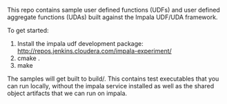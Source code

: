 This repo contains sample user defined functions (UDFs) and user defined aggregate functions (UDAs) built against the Impala UDF/UDA framework.

To get started: 

1. Install the impala udf development package: <http://repos.jenkins.cloudera.com/impala-experiment/>
2. cmake .
3. make

The samples will get built to build/. This contains test executables that you can run locally, without the impala service installed as well as the shared object artifacts that we can run on impala.
